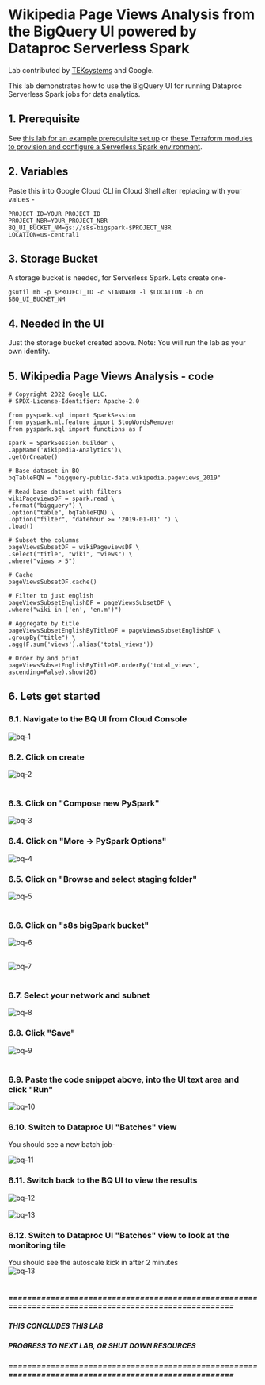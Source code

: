 # Wikipedia Page Views Analysis from the BigQuery UI powered by Dataproc Serverless Spark

Lab contributed by [TEKsystems](https://www.teksystems.com/en/about-us/partnerships/google-cloud) and Google.

This lab demonstrates how to use the BigQuery UI for running Dataproc Serverless Spark jobs for data analytics.

## 1. Prerequisite
See [this lab for an example prerequisite set up](https://github.com/GoogleCloudPlatform/serverless-spark-workshop/blob/main/malware_detection/instructions/01-gcp-prerequisites.md) or [these Terraform modules to provision and configure a Serverless Spark environment](https://github.com/anagha-google/ts22-just-enough-terraform-for-da).

## 2. Variables

Paste this into Google Cloud CLI in Cloud Shell after replacing with your values -
```
PROJECT_ID=YOUR_PROJECT_ID
PROJECT_NBR=YOUR_PROJECT_NBR
BQ_UI_BUCKET_NM=gs://s8s-bigspark-$PROJECT_NBR
LOCATION=us-central1
```

## 3. Storage Bucket

A storage bucket is needed, for Serverless Spark. Lets create one-
```
gsutil mb -p $PROJECT_ID -c STANDARD -l $LOCATION -b on $BQ_UI_BUCKET_NM
```

## 4. Needed in the UI

Just the storage bucket created above.
Note: You will run the lab as your own identity.

## 5. Wikipedia Page Views Analysis - code

```
# Copyright 2022 Google LLC.
# SPDX-License-Identifier: Apache-2.0

from pyspark.sql import SparkSession
from pyspark.ml.feature import StopWordsRemover
from pyspark.sql import functions as F

spark = SparkSession.builder \
.appName('Wikipedia-Analytics')\
.getOrCreate()

# Base dataset in BQ
bqTableFQN = "bigquery-public-data.wikipedia.pageviews_2019"

# Read base dataset with filters
wikiPageviewsDF = spark.read \
.format("bigquery") \
.option("table", bqTableFQN) \
.option("filter", "datehour >= '2019-01-01' ") \
.load()

# Subset the columns
pageViewsSubsetDF = wikiPageviewsDF \
.select("title", "wiki", "views") \
.where("views > 5")

# Cache
pageViewsSubsetDF.cache()

# Filter to just english
pageViewsSubsetEnglishDF = pageViewsSubsetDF \
.where("wiki in ('en', 'en.m')")

# Aggregate by title
pageViewsSubsetEnglishByTitleDF = pageViewsSubsetEnglishDF \
.groupBy("title") \
.agg(F.sum('views').alias('total_views'))

# Order by and print
pageViewsSubsetEnglishByTitleDF.orderBy('total_views', ascending=False).show(20)
```

## 6. Lets get started

### 6.1. Navigate to the BQ UI from Cloud Console

![bq-1](images/00-bq-01.png)
<br>

### 6.2. Click on create

![bq-2](images/00-bq-02.png)  
<br>

### 6.3. Click on "Compose new PySpark"

![bq-3](images/00-bq-03.png)
<br>

### 6.4. Click on "More -> PySpark Options"

![bq-4](images/00-bq-04.png)
<br>

### 6.5. Click on "Browse and select staging folder"

![bq-5](images/00-bq-05.png)  
<br>

### 6.6. Click on "s8s bigSpark bucket"

![bq-6](images/00-bq-06.png)  
<br>

![bq-7](images/00-bq-07.png)  
<br>

### 6.7. Select your network and subnet

![bq-8](images/00-bq-08.png)
<br>

### 6.8. Click "Save"
![bq-9](images/00-bq-09.png)  
<br>

### 6.9. Paste the code snippet above, into the UI text area and click "Run"
![bq-10](images/00-bq-10.png)
<br>

### 6.10. Switch to Dataproc UI "Batches" view

You should see a new batch job-

![bq-11](images/00-bq-11.png)
<br>

### 6.11. Switch back to the BQ UI to view the results

![bq-12](images/00-bq-12.png)
<br>
<br>
![bq-13](images/00-bq-13.png)  

### 6.12. Switch to Dataproc UI "Batches" view to look at the monitoring tile
You should see the autoscale kick in after 2 minutes
<br>
![bq-13](images/00-bq-14.png)  
<br>


##### =====================================================================================================
##### THIS CONCLUDES THIS LAB
##### PROGRESS TO NEXT LAB, OR SHUT DOWN RESOURCES
##### =====================================================================================================
